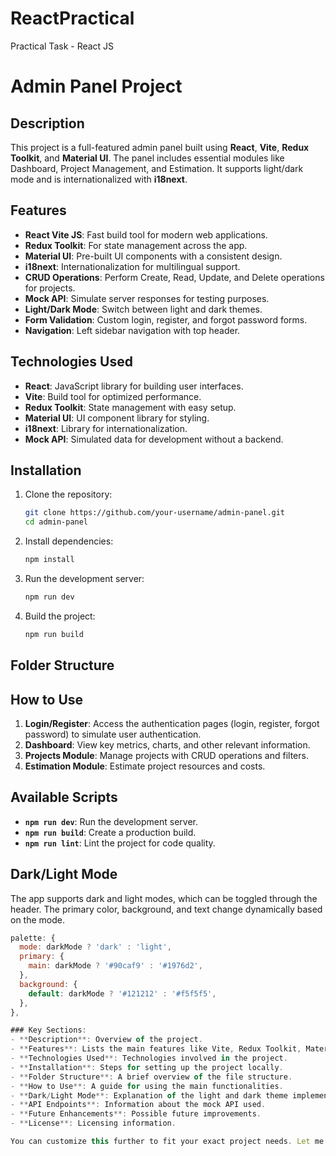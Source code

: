 # ReactPractical
Practical Task - React JS
# Admin Panel Project

## Description
This project is a full-featured admin panel built using **React**, **Vite**, **Redux Toolkit**, and **Material UI**. The panel includes essential modules like Dashboard, Project Management, and Estimation. It supports light/dark mode and is internationalized with **i18next**.

## Features
- **React Vite JS**: Fast build tool for modern web applications.
- **Redux Toolkit**: For state management across the app.
- **Material UI**: Pre-built UI components with a consistent design.
- **i18next**: Internationalization for multilingual support.
- **CRUD Operations**: Perform Create, Read, Update, and Delete operations for projects.
- **Mock API**: Simulate server responses for testing purposes.
- **Light/Dark Mode**: Switch between light and dark themes.
- **Form Validation**: Custom login, register, and forgot password forms.
- **Navigation**: Left sidebar navigation with top header.

## Technologies Used
- **React**: JavaScript library for building user interfaces.
- **Vite**: Build tool for optimized performance.
- **Redux Toolkit**: State management with easy setup.
- **Material UI**: UI component library for styling.
- **i18next**: Library for internationalization.
- **Mock API**: Simulated data for development without a backend.

## Installation

1. Clone the repository:
    ```bash
    git clone https://github.com/your-username/admin-panel.git
    cd admin-panel
    ```

2. Install dependencies:
    ```bash
    npm install
    ```

3. Run the development server:
    ```bash
    npm run dev
    ```

4. Build the project:
    ```bash
    npm run build
    ```

## Folder Structure


## How to Use

1. **Login/Register**: Access the authentication pages (login, register, forgot password) to simulate user authentication.
2. **Dashboard**: View key metrics, charts, and other relevant information.
3. **Projects Module**: Manage projects with CRUD operations and filters.
4. **Estimation Module**: Estimate project resources and costs.

## Available Scripts

- **`npm run dev`**: Run the development server.
- **`npm run build`**: Create a production build.
- **`npm run lint`**: Lint the project for code quality.

## Dark/Light Mode
The app supports dark and light modes, which can be toggled through the header. The primary color, background, and text change dynamically based on the mode.

```javascript
palette: {
  mode: darkMode ? 'dark' : 'light',
  primary: {
    main: darkMode ? '#90caf9' : '#1976d2',
  },
  background: {
    default: darkMode ? '#121212' : '#f5f5f5',
  },
},

### Key Sections:
- **Description**: Overview of the project.
- **Features**: Lists the main features like Vite, Redux Toolkit, Material UI, etc.
- **Technologies Used**: Technologies involved in the project.
- **Installation**: Steps for setting up the project locally.
- **Folder Structure**: A brief overview of the file structure.
- **How to Use**: A guide for using the main functionalities.
- **Dark/Light Mode**: Explanation of the light and dark theme implementation.
- **API Endpoints**: Information about the mock API used.
- **Future Enhancements**: Possible future improvements.
- **License**: Licensing information.

You can customize this further to fit your exact project needs. Let me know if you need more adjustments!

